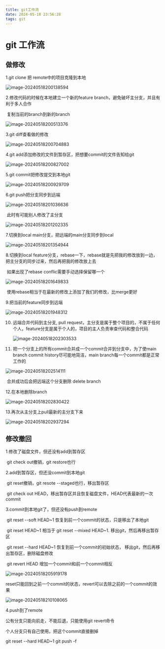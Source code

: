 ```yaml
---
title: git工作流
date: 2024-05-18 23:56:28
tags: git
---
```


# git 工作流

## 做修改

1.git clone 把 remote中的项目克隆到本地

![image-20240518200138594](../assets/git%E5%B7%A5%E4%BD%9C%E6%B5%81/image-20240518200138594.png)

2.修改代码的时候在本地建立一个新的feature branch，避免破坏主分支，并且有利于多人合作

​	复制当前的branch到新的branch

![image-20240518200513376](../assets/git%E5%B7%A5%E4%BD%9C%E6%B5%81/image-20240518200513376.png)

3.git diff查看做的修改

![image-20240518200704883](../assets/git%E5%B7%A5%E4%BD%9C%E6%B5%81/image-20240518200704883.png)

4.git add添加修改的文件到暂存区，把想要commit的文件告知给git

![image-20240518200827002](../assets/git%E5%B7%A5%E4%BD%9C%E6%B5%81/image-20240518200827002.png)

5.git commit把修改提交到本地git

![image-20240518200929709](../assets/git%E5%B7%A5%E4%BD%9C%E6%B5%81/image-20240518200929709.png)

6.git push把分支同步到远端 

![image-20240518201036636](../assets/git%E5%B7%A5%E4%BD%9C%E6%B5%81/image-20240518201036636.png)

​	此时有可能别人修改了主分支

![image-20240518201202335](../assets/git%E5%B7%A5%E4%BD%9C%E6%B5%81/image-20240518201202335.png)

7.切换到local main分支，把远端的main分支同步到local

![image-20240518201354944](../assets/git%E5%B7%A5%E4%BD%9C%E6%B5%81/image-20240518201354944.png)

8.切换到local feature分支，rebase一下，rebase就是先把我的修改放到一边，把主分支的同步过来，然后再把我的修改放上去

​	如果出现了rebase conflic需要手动选择保留哪一个

![image-20240518201649833](../assets/git%E5%B7%A5%E4%BD%9C%E6%B5%81/image-20240518201649833.png)

​	使用rebase相当于在最新的修改上添加了我们的修改，比merge更好

9.把当前的feature同步到远端

![image-20240518201948312](../assets/git%E5%B7%A5%E4%BD%9C%E6%B5%81/image-20240518201948312.png)

10. 远端合并代码到主分支, pull request，主分支是属于整个项目的，不属于任何个人，feature分支是属于个人的，项目的主人负责审查代码和整合代码

    ![image-20240518202303533](../assets/git%E5%B7%A5%E4%BD%9C%E6%B5%81/image-20240518202303533.png)

11. 把一个分支上的所有commit合并成一个commit合并到分支中，为了使main branch commit history尽可能地简洁，main branch每一个commit都是正常工作的

![image-20240518202514111](../assets/git%E5%B7%A5%E4%BD%9C%E6%B5%81/image-20240518202514111.png)

​	合并成功后会把远端这个分支删除 delete branch

12.在本地删除branch

![image-20240518202830422](../assets/git%E5%B7%A5%E4%BD%9C%E6%B5%81/image-20240518202830422.png)

13.再次从主分支上pull最新的主分支下来

![image-20240518202937294](../assets/git%E5%B7%A5%E4%BD%9C%E6%B5%81/image-20240518202937294.png)

## 修改撤回

1.修改了磁盘文件，但还没有add到暂存区

​	git check out撤销，git restore也行

2.add到暂存区，但还没commit到本地git

​	git reset撤销，git resote --staged也行，移出暂存区

​	git check out HEAD，移出暂存区并且恢复磁盘文件，HEAD代表最新的一次commit

3.commit到本地git了，但还没有push到remote

​	git reset --soft HEAD~1 恢复到前一个commit的状态，只是移出了本地git

​	git reset HEAD~1 相当于 git reset --mixed HEAD~1. 移出git，然后再移出暂存区

​	git reset --hard HEAD~1 恢复到前一个commit的初始状态， 移出git，然后再移出暂存区，删除磁盘修改

​	git revert HEAD 增加一个commit和前一个commit相反

![image-20240518205919178](../assets/git%E5%B7%A5%E4%BD%9C%E6%B5%81/image-20240518205919178.png)

reset只能回到之前一个commit的状态，revert可以去除之前的一个commit的效果

![image-20240518210108065](../assets/git%E5%B7%A5%E4%BD%9C%E6%B5%81/image-20240518210108065.png)

4.push到了remote

公有分支只能向前走，不能后退，只能使用git revert命令

个人分支只有自己使用，把这个commit直接删掉

git reset --hard HEAD~1 git push -f
